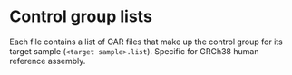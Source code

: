 # Control group lists
Each file contains a list of GAR files that make up the control group for its target sample (`<target sample>.list`). Specific for GRCh38 human reference assembly.
